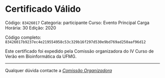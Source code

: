 # Certificado Válido

Código: `83426017`
Categoria: participante
Curso: Evento Principal
Carga Horária: 30
Edição: 2020


Código completo: `83426017b9237ec4e219554958c53c329b16f297d530e9bd769ad250aaf96d12`


Este certificado foi expedido pela Comissão organizadora do IV Curso de Verão em Bioinformática da UFMG.

----

Qualquer dúvida contacte a [_Comissão Organizadora_](<mailto:cursobioinfoufmg@gmail.com$subject=[Certificados]>)


